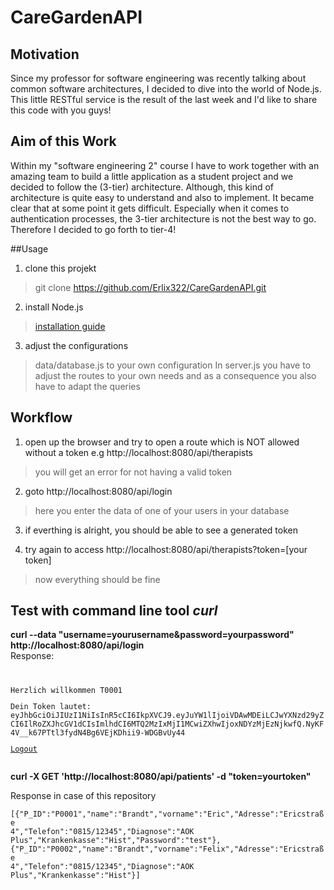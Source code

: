 # CareGardenAPI

## Motivation

Since my professor for software engineering was recently talking about common software architectures, I decided to dive into the world of Node.js.
This little RESTful service is the result of the last week and I'd like to share this code with you guys!

## Aim of this Work

Within my "software engineering 2" course I have to work together with an amazing team to build a little application as a student project and we decided to follow the (3-tier) architecture.
Although, this kind of architecture is quite easy to understand and also to implement. It became clear that at some point it gets difficult. Especially when it comes to authentication processes, the 3-tier architecture is not the best way to go.
Therefore I decided to go forth to tier-4!

##Usage

1. clone this projekt

> git clone https://github.com/Erlix322/CareGardenAPI.git

2. install Node.js
> [installation guide](https://nodejs.org/en/download/package-manager/)

3. adjust the configurations
> data/database.js to your own configuration
> In server.js you have to adjust the routes to your own needs and as a consequence you also have to adapt the queries

## Workflow

1. open up the browser and try to open a route which is NOT allowed without a token e.g http://localhost:8080/api/therapists  

> you will get an error for not having a valid token

2. goto http://localhost:8080/api/login  

> here you enter the data of one of your users in your database  

3. if  everthing is alright, you should be able to see a generated token

4. try again to access http://localhost:8080/api/therapists?token=[your token]  

> now everything should be fine


## Test with command line tool *curl*

**curl --data "username=yourusername&password=yourpassword" http://localhost:8080/api/login**  
Response:   
<code> 
<!DOCTYPE html><html><head><title></title><meta name="viewport" content="width=device-width, initial-scale=1.0"><link href="http://maxcdn.bootstrapcdn.com/bootstrap/3.3.2/css/bootstrap.min.css" rel="stylesheet" media="screen"><link rel="stylesheet" href="../alf/NodeTest/Authentication/style/style.css"></head><body><p>Herzlich willkommen T0001</p><p>Dein Token lautet: eyJhbGciOiJIUzI1NiIsInR5cCI6IkpXVCJ9.eyJuYW1lIjoiVDAwMDEiLCJwYXNzd29yZCI6IlRoZXJhcGV1dCIsImlhdCI6MTQ2MzIxMjI1MCwiZXhwIjoxNDYzMjEzNjkwfQ.NyKF4V__k67PTtl3fydN4Bg6VEjKDhii9-WDGBvUy44</p><a href="/logout">Logout</a></body><script src="http://code.jquery.com/jquery.js"></script><script src="http://maxcdn.bootstrapcdn.com/bootstrap/3.3.2/js/bootstrap.min.js"></script></html>
</code>

**curl -X GET 'http://localhost:8080/api/patients' -d "token=yourtoken"**

Response in case of this repository  
<code>
[{"P_ID":"P0001","name":"Brandt","vorname":"Eric","Adresse":"Ericstraße 4","Telefon":"0815/12345","Diagnose":"AOK Plus","Krankenkasse":"Hist","Password":"test"},{"P_ID":"P0002","name":"Brandt","vorname":"Felix","Adresse":"Ericstraße 4","Telefon":"0815/12345","Diagnose":"AOK Plus","Krankenkasse":"Hist"}]

</code>





